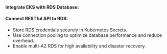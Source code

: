 #### Integrate EKS with RDS Database:
#### Connect RESTful API to RDS:
- Store RDS credentials securely in Kubernetes Secrets.
- Use connection pooling to optimize database performance and reduce overhead.
- Enable multi-AZ RDS for high availability and disaster recovery.
